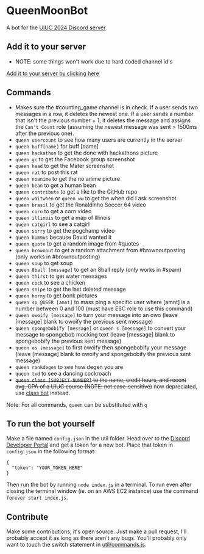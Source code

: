 # QueenMoonBot

A bot for the [UIUC 2024 Discord server](https://discord.gg/2pFv4Wq)

## Add it to your server
  - NOTE: some things won't work due to hard coded channel id's

  [Add it to your server by clicking here](https://discordapp.com/oauth2/authorize?&client_id=684867671552294994&scope=bot&permissions=8)

## Commands
* Makes sure the #counting_game channel is in check. If a user sends two messages in a row, it deletes the newest one. If a user sends a number that isn't the previous number + 1, it deletes the message and assigns the `Can't Count` role (assuming the newest message was sent > 1500ms after the previous one).
* `queen usercount` to see how many users are currently in the server
* `queen buff[name]` for buff [name]
* `queen hackathon` to get the done with hackathons picture
* `queen gc` to get the Facebook group screenshot
* `queen head` to get the Mater screenshot
* `queen rat` to post this rat
* `queen noanime` to get the no anime picture
* `queen bean` to get a human bean
* `queen contribute` to get a like to the GitHub repo
* `queen waitwhen` or `queen ww` to get the when did I ask screenshot
* `queen brasil` to get the Ronaldinho Soccer 64 video
* `queen corn` to get a corn video
* `queen illinois` to get a map of Illinois
* `queen catgirl` to see a catgirl
* `queen sorry` to get the pogchamp video
* `queen hummus` because David wanted it
* `queen quote` to get a random image from #quotes
* `queen brownout` to get a random attachment from #brownoutposting (only works in #brownoutposting)
* `queen soup` to get soup
* `queen 8ball [message]` to get an 8ball reply (only works in #spam)
* `queen thirst` to get water messages
* `queen cock` to see a chicken
* `queen snipe` to get the last deleted message
* `queen horny` to get bonk pictures
* `queen sp @USER [amnt]` to mass ping a specific user where [amnt] is a number between 0 and 100 (must have ESC role to use this command)
* `queen owoify [message]` to turn your message into an owo (leave [message] blank to owoify the previous sent message)
* `queen spongebobify [message]` or `queen s [message]` to convert your message to spongebob mocking text (leave [message] blank to spongebobify the previous sent message)
* `queen os [message]` to first owoify then spongebobify your message (leave [message] blank to owoify and spongebobify the previous sent message)
* `queen rankdegen` to see how degen you are
* `queen tvd` to see a dancing cockroach
* ~~`queen class [SUBJECT-NUMBER]` to the name, credit hours, and recent avg. GPA of a UIUC course (NOTE: not case-sensitive)~~ now depreciated, use [class bot](https://github.com/timot3/uiuc-classes-bot) instead.

Note: For all commands, `queen` can be substituted with `q`


## To run the bot yourself
Make a file named `config.json` in the util folder. Head over to the [Discord Developer Portal](https://discordapp.com/developers/applications/me) and get a token for a new bot. Place that token in `config.json` in the following format:

```
{
  "token": "YOUR_TOKEN_HERE"
}
```

Then run the bot by running `node index.js` in a terminal. To run even after closing the terminal window (ie. on an AWS EC2 instance) use the command `forever start index.js`.

## Contribute
Make some contributions, it's open source. Just make a pull request, I'll probably accept it as long as there aren't any bugs. You'll probably only want to touch the switch statement in [util/commands.js](util/commands.js).
